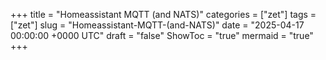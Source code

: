 +++
title = "Homeassistant MQTT (and NATS)"
categories = ["zet"]
tags = ["zet"]
slug = "Homeassistant-MQTT-(and-NATS)"
date = "2025-04-17 00:00:00 +0000 UTC"
draft = "false"
ShowToc = "true"
mermaid = "true"
+++

